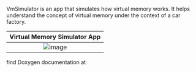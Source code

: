 VmSimulator is an app that simulates how virtual memory works. It helps understand the concept of virtual memory under the context of a car factory.

Virtual Memory Simulator App|
:--------------------------:|
![image](https://user-images.githubusercontent.com/38987724/56776587-70f89d80-678a-11e9-92fa-0bfc198638c5.png) |

find Doxygen documentation at 

